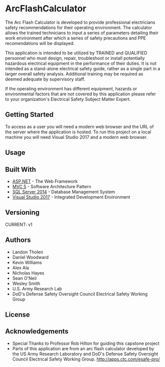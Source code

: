 # ArcFlashCalculator
The Arc Flash Calculator is developed to provide professional electricians safety recommendations for their operating environment. The calculator allows the trained technicians to input a series of parameters detailing their work environment after which a series of safety precautions and PPE recomendations will be displayed. 

This application is intended to be utilized by TRAINED and QUALIFIED personnel who must design, repair, troubleshoot or install potentially hazardous electrical equipment in the performance of their duties. It is not intended as a stand-alone electrical safety guide, rather as a single part in a larger overall safety analysis. Additional training may be required as deemed adequate by supervisory staff.

If the operating environment has different equipment, hazards or environmental factors that are not covered by this application please refer to your organization's Electrical Safety Subject Matter Expert.  

## Getting Started 
To access as a user you will need a modern web browser and the URL of the server where the application is hosted. 
To run this project on a local machine you will need Visual Studio 2017 and a modern web browser.

## Usage

## Built With
* [ASP.NET](https://www.asp.net/) - The Web Framework
* [MVC 5](https://docs.microsoft.com/en-us/aspnet/mvc/mvc5) - Software Architecture Pattern 
* [SQL Server 2014](https://www.microsoft.com/en-us/sql-server/sql-server-2017) - Database Management System 
* [Visual Studio 2017](https://www.visualstudio.com/) - Integrated Development Environment 

## Versioning
CURRENT: v1
## Authors
* Landon Tholen 
* Daniel Woodward
* Kevin Williams
* Alex Ala
* Nicholas Hayes
* Sean O'Neil 
* Wesley Smith 
* U.S. Army Research Lab
* DoD's Defense Safety Oversight Council Electrical Safety Working Group

## License 

## Acknowledgements
* Special Thanks to Professor Rob Hilton for guiding this capstone project 
* Parts of this application are from an arc flash calculator developed by the US Army Research Laboratory and DoD's Defense Safety Oversight Council Electrical Safety Working Group. http://apps.ctc.com/esafe-pro/
